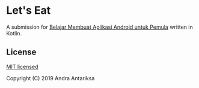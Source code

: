 # Let's Eat

A submission for [Belajar Membuat Aplikasi Android untuk Pemula](https://www.dicoding.com/academies/51) written in Kotlin.

## License

[MIT licensed](LICENSE)

Copyright (C) 2019 Andra Antariksa
